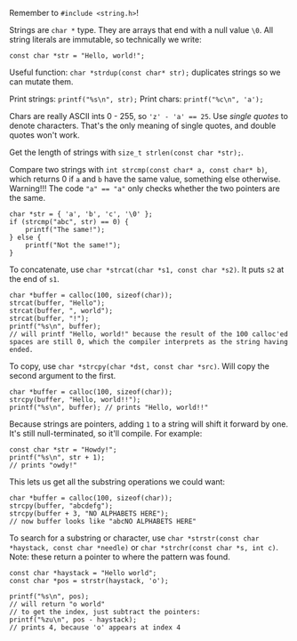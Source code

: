 Remember to `#include <string.h>`!

Strings are `char *` type. They are arrays that end with a null value `\0`. All string literals are immutable, so technically we write:

```
const char *str = "Hello, world!";
```

Useful function: `char *strdup(const char* str);` duplicates strings so we can mutate them.

Print strings: `printf("%s\n", str);`
Print chars: `printf("%c\n", 'a');`

Chars are really ASCII ints 0 - 255, so `'z' - 'a' == 25`. Use *single quotes* to denote characters. That's the only meaning of single quotes, and double quotes won't work.

Get the length of strings with `size_t strlen(const char *str);`.

Compare two strings with `int strcmp(const char* a, const char* b)`, which returns 0 if `a` and `b` have the same value, something else otherwise. Warning!!! The code `"a" == "a"` only checks whether the two pointers are the same.

```
char *str = { 'a', 'b', 'c', '\0' };
if (strcmp("abc", str) == 0) {
    printf("The same!");
} else {
    printf("Not the same!");
}
```

To concatenate, use `char *strcat(char *s1, const char *s2)`. It puts `s2` at the end of `s1`.

```
char *buffer = calloc(100, sizeof(char));
strcat(buffer, "Hello");
strcat(buffer, ", world");
strcat(buffer, "!");
printf("%s\n", buffer);
// will printf "Hello, world!" because the result of the 100 calloc'ed spaces are still 0, which the compiler interprets as the string having ended.
```

To copy, use `char *strcpy(char *dst, const char *src)`. Will copy the second argument to the first.

```
char *buffer = calloc(100, sizeof(char));
strcpy(buffer, "Hello, world!!");
printf("%s\n", buffer); // prints "Hello, world!!"
```

Because strings are pointers, adding `1` to a string will shift it forward by one. It's still null-terminated, so it'll compile. For example:

```
const char *str = "Howdy!";
printf("%s\n", str + 1);
// prints "owdy!"
```

This lets us get all the substring operations we could want:

```
char *buffer = calloc(100, sizeof(char));
strcpy(buffer, "abcdefg");
strcpy(buffer + 3, "NO ALPHABETS HERE");
// now buffer looks like "abcNO ALPHABETS HERE"
```

To search for a substring or character, use `char *strstr(const char *haystack, const char *needle)` or `char *strchr(const char *s, int c)`. Note: these return a pointer to where the pattern was found.

```
const char *haystack = "Hello world";
const char *pos = strstr(haystack, 'o');

printf("%s\n", pos);
// will return "o world"
// to get the index, just subtract the pointers:
printf("%zu\n", pos - haystack);
// prints 4, because 'o' appears at index 4
```
